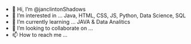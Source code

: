 - 👋 Hi, I’m @janclintonShadows
- 👀 I’m interested in ... Java, HTML, CSS, JS, Python, Data Science, SQL
- 🌱 I’m currently learning ... JAVA & Data Analitics
- 💞️ I’m looking to collaborate on ...
- 📫 How to reach me ... 

<!---
janclintonShadows/janclintonShadows is a ✨ special ✨ repository because its `README.md` (this file) appears on your GitHub profile.
You can click the Preview link to take a look at your changes.
--->
